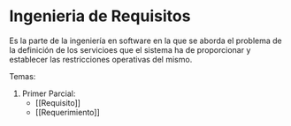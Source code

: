# Ingenieria de Requisitos
Es la parte de la ingeniería en software en la que se aborda el problema de la definición de los servicioes que el sistema ha de proporcionar y establecer las restricciones operativas del mismo. 

Temas:
1. Primer Parcial:
	- [[Requisito]]
	- [[Requerimiento]]